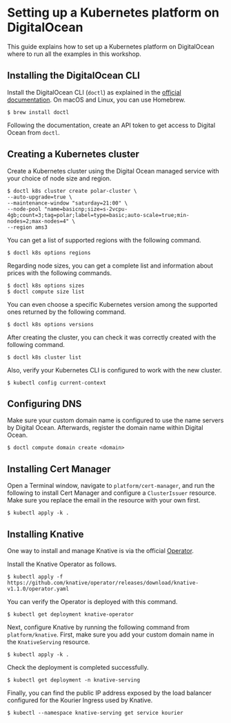 # Setting up a Kubernetes platform on DigitalOcean

This guide explains how to set up a Kubernetes platform on DigitalOcean where to run all the examples in this workshop.

## Installing the DigitalOcean CLI

Install the DigitalOcean CLI (`doctl`) as explained in the [official documentation](https://docs.digitalocean.com/reference/doctl/how-to/install/).
On macOS and Linux, you can use Homebrew.

```shell
$ brew install doctl
```

Following the documentation, create an API token to get access to Digital Ocean from `doctl`.

## Creating a Kubernetes cluster

Create a Kubernetes cluster using the Digital Ocean managed service with your choice of node size and region.

```shell
$ doctl k8s cluster create polar-cluster \
--auto-upgrade=true \
--maintenance-window "saturday=21:00" \
--node-pool "name=basicnp;size=s-2vcpu-4gb;count=3;tag=polar;label=type=basic;auto-scale=true;min-nodes=2;max-nodes=4" \
--region ams3
```

You can get a list of supported regions with the following command.

```shell
$ doctl k8s options regions
```

Regarding node sizes, you can get a complete list and information about prices with the following commands.

```shell
$ doctl k8s options sizes
$ doctl compute size list
```

You can even choose a specific Kubernetes version among the supported ones returned by the following command.

```shell
$ doctl k8s options versions
```

After creating the cluster, you can check it was correctly created with the following command.

```shell
$ doctl k8s cluster list
```

Also, verify your Kubernetes CLI is configured to work with the new cluster.

```shell
$ kubectl config current-context
```

## Configuring DNS

Make sure your custom domain name is configured to use the name servers by Digital Ocean.
Afterwards, register the domain name within Digital Ocean.

```shell
$ doctl compute domain create <domain>
```

## Installing Cert Manager

Open a Terminal window, navigate to `platform/cert-manager`, and run the following to install Cert Manager and
configure a `ClusterIssuer` resource. Make sure you replace the email in the resource with your own first.

```shell
$ kubectl apply -k .
```

## Installing Knative

One way to install and manage Knative is via the official [Operator](https://knative.dev/docs/install/operator/knative-with-operators/).

Install the Knative Operator as follows.

```shell
$ kubectl apply -f https://github.com/knative/operator/releases/download/knative-v1.1.0/operator.yaml
```

You can verify the Operator is deployed with this command.

```shell
$ kubectl get deployment knative-operator
```

Next, configure Knative by running the following command from `platform/knative`. First, make sure you add your
custom domain name in the `KnativeServing` resource.

```shell
$ kubectl apply -k .
```

Check the deployment is completed successfully.

```shell
$ kubectl get deployment -n knative-serving
```

Finally, you can find the public IP address exposed by the load balancer configured for the Kourier Ingress used by Knative.

```shell
$ kubectl --namespace knative-serving get service kourier
```
